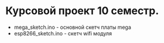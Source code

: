 # Курсовой проект 10 семестр.
 - mega_sketch.ino - основной скетч платы mega
 - esp8266_sketch.ino - скетч wifi модуля

